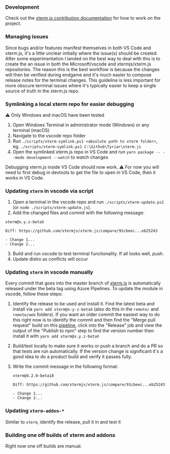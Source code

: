 ### Development

Check out the
[xterm.js contribution documentation](https://github.com/xtermjs/xterm.js/wiki/Contributing)
for how to work on the project.

### Managing issues

Since bugs and/or features manifest themselves in both VS Code and xterm.js,
it's a little unclear initially where the issue(s) should be created. After some
experimentation I landed on the best way to deal with this is to create the an
issue in both the Microsoft/vscode and xtermjs/xterm.js repositories. The reason
this is the best workflow is because the changes will then be verified during
endgame and it's much easier to compose release notes for the terminal changes.
This guideline is less important for more obscure terminal issues where it's
typically easier to keep a single source of truth in the xterm.js repo.

### Symlinking a local xterm repo for easier debugging

⚠️ Only Windows and macOS have been tested

1. Open Windows Terminal in administrator mode (Windows) or any terminal (macOS)
2. Navigate to the vscode repo folder
3. Run `./scripts/xterm-symlink.ps1 <absolute path to xterm folder>`, eg.
   `./scripts/xterm-symlink.ps1 C:\Github\Tyriar\xterm.js`
4. Open the symlinked xterm.js repo in VS Code and run
   `yarn package -- --mode development --watch` to watch changes

Debugging xterm.js inside VS Code should now work. ⚠️ For now you will need to
first debug in devtools to get the file to open in VS Code, then it works in VS
Code.

### Updating `xterm` in vscode via script

1. Open a terminal in the vscode repo and run `./scripts/xterm-update.ps1` (or
   `node ./scripts/xterm-update.js`).
2. Add the changed files and commit with the following message:

```
xterm@x.y.z-betaX

Diff: https://github.com/xtermjs/xterm.js/compare/91cbeec...eb25243

- Change 1...
- Change 2...
```

3. Build and run vscode to test terminal functionality. If all looks well, push.
4. Update distro as conflicts will occur

### Updating `xterm` in vscode manually

Every commit that goes into the master branch of
[xterm.js](https://github.com/xtermjs/xterm.js) is automatically released under
the beta tag using Azure Pipelines. To update the module in vscode, follow these
steps:

1. Identify the release to be used and install it. Find the latest beta and
   install via `yarn add xterm@x-y-z-betaX` (also do this in the `remote/` and
   `remote/web` folders). If you want an older commit the easiest way to do this
   right now is to identify the commit and then find the "Merge pull request"
   build on this
   [pipeline](https://dev.azure.com/xtermjs/xterm.js/_build?definitionId=3),
   click into the "Release" job and view the output of the "Publish to npm" step
   to find the version number then install it with `yarn add xterm@x.y.z-betaX`
2. Build/test locally to make sure it works or push a branch and do a PR so that
   tests are run automatically. If the version change is significant it's a good
   idea to do a product build and verify it passes fully.
3. Write the commit message in the following format:

    ```
    xterm@4.2.0-beta18

    Diff: https://github.com/xtermjs/xterm.js/compare/91cbeec...eb25243

    - Change 1...
    - Change 2...
    ```

### Updating `xterm-addon-*`

Similar to `xterm`, identify the release, pull it in and test it

### Building one off builds of xterm and addons

Right now one off builds are manual.
